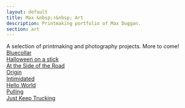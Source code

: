 ```yaml
---
layout: default
title: Max &nbsp;❭&nbsp; Art
description: Printmaking portfolio of Max Duggan.
section: art
---
```


<div class="content article intro">
	A selection of printmaking and photography projects. More to come!
</div>

<div class="tile">
	<a href="/art/bluecollar" class="tile_thumb" style="background-image: url(../art/bluecollar/bluecollar-thumb.jpg);">
		<span class="title">Bluecollar</span>
	</a>
</div>

<div class="tile">
	<a href="/art/halloween" class="tile_thumb" style="background-image: url(../art/halloween/halloween-thumb.jpg);">
		<span class="title">Halloween on a stick</span>
	</a>
</div>

<div class="tile">
	<a href="/art/sideroad" class="tile_thumb" style="background-image: url(../art/sideroad/side-of-the-road-thumb.jpg);">
		<span class="title">At the Side of the Road</span>
	</a>
</div>

<div class="tile">
	<a href="/art/origin" class="tile_thumb" style="background-image: url(../art/origin/origin-thumb.jpg);">
		<span class="title">Origin</span>
	</a>
</div>

<div class="tile">
	<a href="/art/intimidated" class="tile_thumb" style="background-image: url(../art/intimidated/intimidated-thumb.jpg);">
		<span class="title">Intimidated</span>
	</a>
</div>

<div class="tile">
	<a href="/art/helloworld" class="tile_thumb" style="background-image: url(../art/helloworld/helloworld-thumb.jpg);">
		<span class="title">Hello World</span>
	</a>
</div>

<div class="tile">
	<a href="/art/pulling" class="tile_thumb" style="background-image: url(../art/pulling/pulling-thumb.jpg);">
		<span class="title">Pulling</span>
	</a>
</div>

<div class="tile">
	<a href="/art/justkeeptruckin" class="tile_thumb" style="background-image: url(../art/justkeeptruckin/justkeeptruckin-thumb.jpg);">
		<span class="title">Just Keep Trucking</span>
	</a>
</div>
